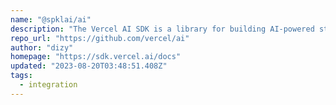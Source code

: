 ```yaml
---
name: "@spklai/ai"
description: "The Vercel AI SDK is a library for building AI-powered streaming text and chat UIs."
repo_url: "https://github.com/vercel/ai"
author: "dizy"
homepage: "https://sdk.vercel.ai/docs"
updated: "2023-08-20T03:48:51.408Z"
tags: 
  - integration
---
```

